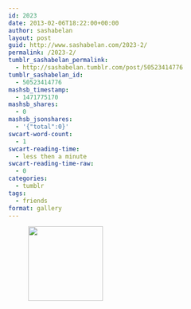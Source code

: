 ```yaml
---
id: 2023
date: 2013-02-06T18:22:00+00:00
author: sashabelan
layout: post
guid: http://www.sashabelan.com/2023-2/
permalink: /2023-2/
tumblr_sashabelan_permalink:
  - http://sashabelan.tumblr.com/post/50523414776
tumblr_sashabelan_id:
  - 50523414776
mashsb_timestamp:
  - 1471775170
mashsb_shares:
  - 0
mashsb_jsonshares:
  - '{"total":0}'
swcart-word-count:
  - 1
swcart-reading-time:
  - less then a minute
swcart-reading-time-raw:
  - 0
categories:
  - tumblr
tags:
  - friends
format: gallery
---
```

<div id='gallery-245' class='gallery galleryid-2023 gallery-columns-3 gallery-size-thumbnail'>
  <figure class='gallery-item'> 
  
  <div class='gallery-icon landscape'>
    <a href='http://www.sashabelan.ru/2023-2/attachment/2024/'><img width="150" height="150" src="http://www.sashabelan.ru/wp-content/uploads/2013/02/tumblr_mmv0uoIu6S1qarj97o1_1280-150x150.jpg" class="attachment-thumbnail size-thumbnail" alt="" /></a>
  </div></figure>
</div>